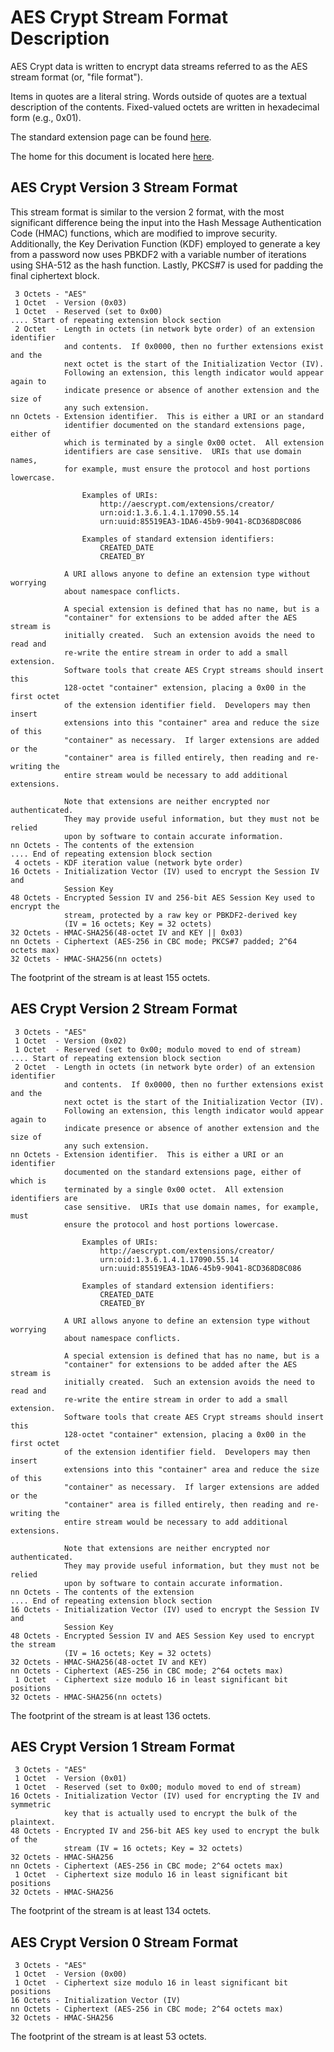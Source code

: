 # AES Crypt Stream Format Description

AES Crypt data is written to encrypt data streams referred to as the AES
stream format (or, "file format").

Items in quotes are a literal string.  Words outside of quotes are a textual
description of the contents.  Fixed-valued octets are written in hexadecimal
form (e.g., 0x01).

The standard extension page can be found
[here](https://www.aescrypt.com/standard_extensions.html).

The home for this document is located here
[here](https://www.aescrypt.com/aes_stream_format.html).

## AES Crypt Version 3 Stream Format

This stream format is similar to the version 2 format, with the most significant
difference being the input into the Hash Message Authentication Code (HMAC)
functions, which are modified to improve security.  Additionally, the
Key Derivation Function (KDF) employed to generate a key from a password now
uses PBKDF2 with a variable number of iterations using SHA-512 as the hash
function.  Lastly, PKCS#7 is used for padding the final ciphertext block.

```text
 3 Octets - "AES"
 1 Octet  - Version (0x03)
 1 Octet  - Reserved (set to 0x00)
.... Start of repeating extension block section
 2 Octet  - Length in octets (in network byte order) of an extension identifier
            and contents.  If 0x0000, then no further extensions exist and the
            next octet is the start of the Initialization Vector (IV).
            Following an extension, this length indicator would appear again to
            indicate presence or absence of another extension and the size of
            any such extension.
nn Octets - Extension identifier.  This is either a URI or an standard
            identifier documented on the standard extensions page, either of
            which is terminated by a single 0x00 octet.  All extension
            identifiers are case sensitive.  URIs that use domain names,
            for example, must ensure the protocol and host portions lowercase.

                Examples of URIs:
                    http://aescrypt.com/extensions/creator/
                    urn:oid:1.3.6.1.4.1.17090.55.14
                    urn:uuid:85519EA3-1DA6-45b9-9041-8CD368D8C086

                Examples of standard extension identifiers:
                    CREATED_DATE
                    CREATED_BY

            A URI allows anyone to define an extension type without worrying
            about namespace conflicts.

            A special extension is defined that has no name, but is a
            "container" for extensions to be added after the AES stream is
            initially created.  Such an extension avoids the need to read and
            re-write the entire stream in order to add a small extension.
            Software tools that create AES Crypt streams should insert this
            128-octet "container" extension, placing a 0x00 in the first octet
            of the extension identifier field.  Developers may then insert
            extensions into this "container" area and reduce the size of this
            "container" as necessary.  If larger extensions are added or the
            "container" area is filled entirely, then reading and re-writing the
            entire stream would be necessary to add additional extensions.

            Note that extensions are neither encrypted nor authenticated.
            They may provide useful information, but they must not be relied
            upon by software to contain accurate information.
nn Octets - The contents of the extension
.... End of repeating extension block section
 4 octets - KDF iteration value (network byte order)
16 Octets - Initialization Vector (IV) used to encrypt the Session IV and
            Session Key
48 Octets - Encrypted Session IV and 256-bit AES Session Key used to encrypt the
            stream, protected by a raw key or PBKDF2-derived key
            (IV = 16 octets; Key = 32 octets)
32 Octets - HMAC-SHA256(48-octet IV and KEY || 0x03)
nn Octets - Ciphertext (AES-256 in CBC mode; PKCS#7 padded; 2^64 octets max)
32 Octets - HMAC-SHA256(nn octets)
```

The footprint of the stream is at least 155 octets.

## AES Crypt Version 2 Stream Format

```text
 3 Octets - "AES"
 1 Octet  - Version (0x02)
 1 Octet  - Reserved (set to 0x00; modulo moved to end of stream)
.... Start of repeating extension block section
 2 Octet  - Length in octets (in network byte order) of an extension identifier
            and contents.  If 0x0000, then no further extensions exist and the
            next octet is the start of the Initialization Vector (IV).
            Following an extension, this length indicator would appear again to
            indicate presence or absence of another extension and the size of
            any such extension.
nn Octets - Extension identifier.  This is either a URI or an identifier
            documented on the standard extensions page, either of which is
            terminated by a single 0x00 octet.  All extension identifiers are
            case sensitive.  URIs that use domain names, for example, must
            ensure the protocol and host portions lowercase.

                Examples of URIs:
                    http://aescrypt.com/extensions/creator/
                    urn:oid:1.3.6.1.4.1.17090.55.14
                    urn:uuid:85519EA3-1DA6-45b9-9041-8CD368D8C086

                Examples of standard extension identifiers:
                    CREATED_DATE
                    CREATED_BY

            A URI allows anyone to define an extension type without worrying
            about namespace conflicts.

            A special extension is defined that has no name, but is a
            "container" for extensions to be added after the AES stream is
            initially created.  Such an extension avoids the need to read and
            re-write the entire stream in order to add a small extension.
            Software tools that create AES Crypt streams should insert this
            128-octet "container" extension, placing a 0x00 in the first octet
            of the extension identifier field.  Developers may then insert
            extensions into this "container" area and reduce the size of this
            "container" as necessary.  If larger extensions are added or the
            "container" area is filled entirely, then reading and re-writing the
            entire stream would be necessary to add additional extensions.

            Note that extensions are neither encrypted nor authenticated.
            They may provide useful information, but they must not be relied
            upon by software to contain accurate information.
nn Octets - The contents of the extension
.... End of repeating extension block section
16 Octets - Initialization Vector (IV) used to encrypt the Session IV and
            Session Key
48 Octets - Encrypted Session IV and AES Session Key used to encrypt the stream
            (IV = 16 octets; Key = 32 octets)
32 Octets - HMAC-SHA256(48-octet IV and KEY)
nn Octets - Ciphertext (AES-256 in CBC mode; 2^64 octets max)
 1 Octet  - Ciphertext size modulo 16 in least significant bit positions
32 Octets - HMAC-SHA256(nn octets)
```

The footprint of the stream is at least 136 octets.

## AES Crypt Version 1 Stream Format

```text
 3 Octets - "AES"
 1 Octet  - Version (0x01)
 1 Octet  - Reserved (set to 0x00; modulo moved to end of stream)
16 Octets - Initialization Vector (IV) used for encrypting the IV and symmetric
            key that is actually used to encrypt the bulk of the plaintext.
48 Octets - Encrypted IV and 256-bit AES key used to encrypt the bulk of the
            stream (IV = 16 octets; Key = 32 octets)
32 Octets - HMAC-SHA256
nn Octets - Ciphertext (AES-256 in CBC mode; 2^64 octets max)
 1 Octet  - Ciphertext size modulo 16 in least significant bit positions
32 Octets - HMAC-SHA256
```

The footprint of the stream is at least 134 octets.

## AES Crypt Version 0 Stream Format

```text
 3 Octets - "AES"
 1 Octet  - Version (0x00)
 1 Octet  - Ciphertext size modulo 16 in least significant bit positions
16 Octets - Initialization Vector (IV)
nn Octets - Ciphertext (AES-256 in CBC mode; 2^64 octets max)
32 Octets - HMAC-SHA256
```

The footprint of the stream is at least 53 octets.
